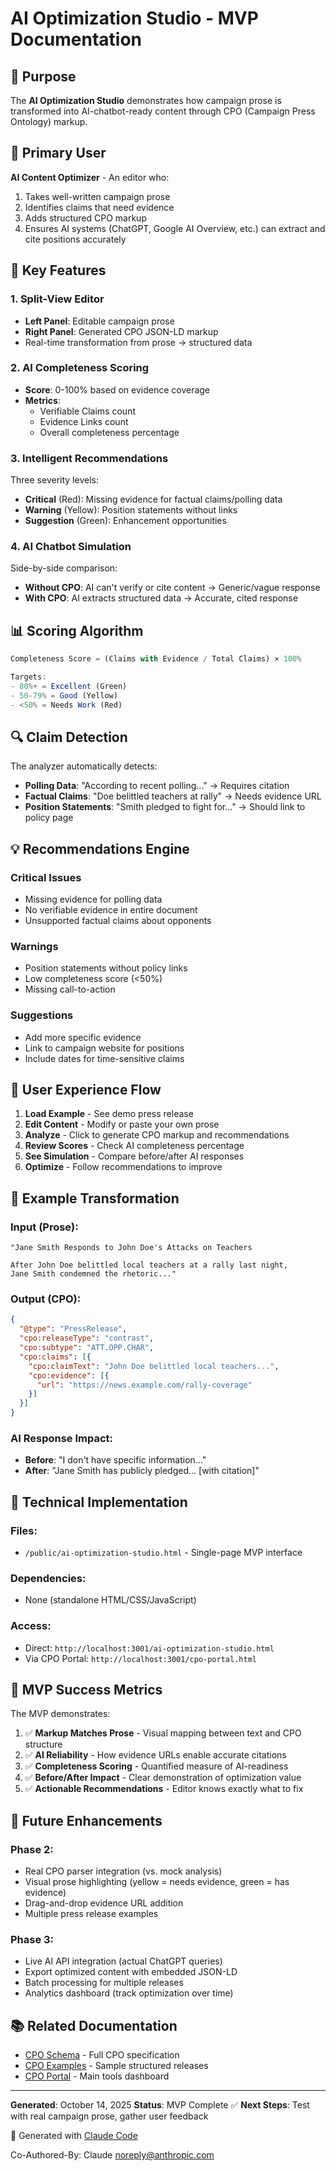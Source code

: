 # AI Optimization Studio - MVP Documentation

## 🎯 Purpose

The **AI Optimization Studio** demonstrates how campaign prose is transformed into AI-chatbot-ready content through CPO (Campaign Press Ontology) markup.

## 👥 Primary User

**AI Content Optimizer** - An editor who:
1. Takes well-written campaign prose
2. Identifies claims that need evidence
3. Adds structured CPO markup
4. Ensures AI systems (ChatGPT, Google AI Overview, etc.) can extract and cite positions accurately

## 🚀 Key Features

### 1. Split-View Editor
- **Left Panel**: Editable campaign prose
- **Right Panel**: Generated CPO JSON-LD markup
- Real-time transformation from prose → structured data

### 2. AI Completeness Scoring
- **Score**: 0-100% based on evidence coverage
- **Metrics**:
  - Verifiable Claims count
  - Evidence Links count
  - Overall completeness percentage

### 3. Intelligent Recommendations
Three severity levels:
- **Critical** (Red): Missing evidence for factual claims/polling data
- **Warning** (Yellow): Position statements without links
- **Suggestion** (Green): Enhancement opportunities

### 4. AI Chatbot Simulation
Side-by-side comparison:
- **Without CPO**: AI can't verify or cite content → Generic/vague response
- **With CPO**: AI extracts structured data → Accurate, cited response

## 📊 Scoring Algorithm

```javascript
Completeness Score = (Claims with Evidence / Total Claims) × 100%

Targets:
- 80%+ = Excellent (Green)
- 50-79% = Good (Yellow)
- <50% = Needs Work (Red)
```

## 🔍 Claim Detection

The analyzer automatically detects:
- **Polling Data**: "According to recent polling..." → Requires citation
- **Factual Claims**: "Doe belittled teachers at rally" → Needs evidence URL
- **Position Statements**: "Smith pledged to fight for..." → Should link to policy page

## 💡 Recommendations Engine

### Critical Issues
- Missing evidence for polling data
- No verifiable evidence in entire document
- Unsupported factual claims about opponents

### Warnings
- Position statements without policy links
- Low completeness score (<50%)
- Missing call-to-action

### Suggestions
- Add more specific evidence
- Link to campaign website for positions
- Include dates for time-sensitive claims

## 🎨 User Experience Flow

1. **Load Example** - See demo press release
2. **Edit Content** - Modify or paste your own prose
3. **Analyze** - Click to generate CPO markup and recommendations
4. **Review Scores** - Check AI completeness percentage
5. **See Simulation** - Compare before/after AI responses
6. **Optimize** - Follow recommendations to improve

## 📝 Example Transformation

### Input (Prose):
```
"Jane Smith Responds to John Doe's Attacks on Teachers

After John Doe belittled local teachers at a rally last night,
Jane Smith condemned the rhetoric..."
```

### Output (CPO):
```json
{
  "@type": "PressRelease",
  "cpo:releaseType": "contrast",
  "cpo:subtype": "ATT.OPP.CHAR",
  "cpo:claims": [{
    "cpo:claimText": "John Doe belittled local teachers...",
    "cpo:evidence": [{
      "url": "https://news.example.com/rally-coverage"
    }]
  }]
}
```

### AI Response Impact:
- **Before**: "I don't have specific information..."
- **After**: "Jane Smith has publicly pledged... [with citation]"

## 🔧 Technical Implementation

### Files:
- `/public/ai-optimization-studio.html` - Single-page MVP interface

### Dependencies:
- None (standalone HTML/CSS/JavaScript)

### Access:
- Direct: `http://localhost:3001/ai-optimization-studio.html`
- Via CPO Portal: `http://localhost:3001/cpo-portal.html`

## 🎯 MVP Success Metrics

The MVP demonstrates:
1. ✅ **Markup Matches Prose** - Visual mapping between text and CPO structure
2. ✅ **AI Reliability** - How evidence URLs enable accurate citations
3. ✅ **Completeness Scoring** - Quantified measure of AI-readiness
4. ✅ **Before/After Impact** - Clear demonstration of optimization value
5. ✅ **Actionable Recommendations** - Editor knows exactly what to fix

## 🚀 Future Enhancements

### Phase 2:
- Real CPO parser integration (vs. mock analysis)
- Visual prose highlighting (yellow = needs evidence, green = has evidence)
- Drag-and-drop evidence URL addition
- Multiple press release examples

### Phase 3:
- Live AI API integration (actual ChatGPT queries)
- Export optimized content with embedded JSON-LD
- Batch processing for multiple releases
- Analytics dashboard (track optimization over time)

## 📚 Related Documentation

- [CPO Schema](/cpo_jsonschema_v1.json) - Full CPO specification
- [CPO Examples](/cpo_examples/) - Sample structured releases
- [CPO Portal](/public/cpo-portal.html) - Main tools dashboard

---

**Generated**: October 14, 2025
**Status**: MVP Complete ✅
**Next Steps**: Test with real campaign prose, gather user feedback

🤖 Generated with [Claude Code](https://claude.com/claude-code)

Co-Authored-By: Claude <noreply@anthropic.com>
